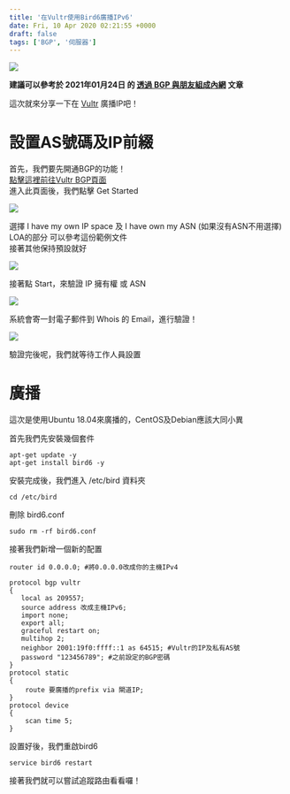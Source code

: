 ```yaml
---
title: '在Vultr使用Bird6廣播IPv6'
date: Fri, 10 Apr 2020 02:21:55 +0000
draft: false
tags: ['BGP', '伺服器']
---
```


![](https://static.yiy.tw/media/blog/2020/04/vu-00.png)

**建議可以參考於 2021年01月24日 的 [透過 BGP 與朋友組成內網](https://blog.steveyi.net/posts/make-internal-network-by-bgp/) 文章**

這次就來分享一下在 [Vultr](https://vultr.com) 廣播IP吧！

**設置AS號碼及IP前綴**
===============

首先，我們要先開通BGP的功能！  
[點擊這裡前往Vultr BGP頁面](https://my.vultr.com/network/#network-bgp)  
進入此頁面後，我們點擊 Get Started

![](https://static.yiy.tw/media/blog/2020/04/vu-01-1920x961.png)

選擇 I have my own IP space 及 I have own my ASN (如果沒有ASN不用選擇)  
LOA的部分 可以參考這份範例文件  
接著其他保持預設就好

![](https://static.yiy.tw/media/blog/2020/04/vu-02.png)

接著點 Start，來驗證 IP 擁有權 或 ASN

![](https://static.yiy.tw/media/blog/2020/04/vu-03-1920x362.png)

系統會寄一封電子郵件到 Whois 的 Email，進行驗證！

![](https://static.yiy.tw/media/blog/2020/04/vu-04.png)

驗證完後呢，我們就等待工作人員設置

**廣播**
======

這次是使用Ubuntu 18.04來廣播的，CentOS及Debian應該大同小異

首先我們先安裝幾個套件

```
apt-get update -y
apt-get install bird6 -y
```

安裝完成後，我們進入 /etc/bird 資料夾

```
cd /etc/bird
```

刪除 bird6.conf

```
sudo rm -rf bird6.conf
```

接著我們新增一個新的配置

```
router id 0.0.0.0; #將0.0.0.0改成你的主機IPv4  
  
protocol bgp vultr  
{  
   local as 209557;  
   source address 改成主機IPv6;  
   import none;  
   export all;  
   graceful restart on;  
   multihop 2;  
   neighbor 2001:19f0:ffff::1 as 64515; #Vultr的IP及私有AS號  
   password "123456789"; #之前設定的BGP密碼  
}  
protocol static  
{  
    route 要廣播的prefix via 閘道IP;  
}  
protocol device   
{  
    scan time 5;  
}
```

設置好後，我們重啟bird6

```
service bird6 restart
```

接著我們就可以嘗試追蹤路由看看囉！
